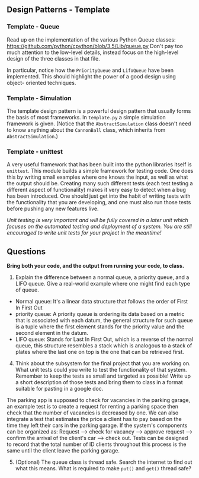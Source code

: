 ## Design Patterns - Template

### Template - Queue
Read up on the implementation of the various Python Queue classes:
https://github.com/python/cpython/blob/3.5/Lib/queue.py
Don't pay too much attention to the low-level details, instead focus on the
high-level design of the three classes in that file.

In particular, notice how the `PriorityQueue` and `LifoQueue` have been
implemented.  This should highlight the power of a good design using object-
oriented techniques.

### Template - Simulation

The template design pattern is a powerful design pattern that usually forms the
basis of most frameworks.  In `template.py` a simple simulation framework is
given.  (Notice that the `AbstractSimulation` class doesn't need to know
anything about the `CannonBall` class, which inherits from
`AbstractSimulation`.)

### Template - unittest
A very useful framework that has been built into the python libraries itself
is `unittest`.  This module builds a simple framework for testing code.
One does this by writing small examples where one knows the input, as well as
what the output should be.  Creating many such different tests (each test
testing a different aspect of functionality) makes it very easy to detect
when a bug has been introduced.  One should just get into the habit of writing
tests with the functionality that you are developing, and one must also run
those tests before pushing any new features live.

*Unit testing is very important and will be fully covered in a later unit which
focuses on the automated testing and deployment of a system. You are still
encouraged to write unit tests for your project in the meantime!*

## Questions
**Bring both your code, and the output from running your code, to class.**

1. Explain the difference between a normal queue, a priority queue, and a LIFO queue.  Give a real-world example where one might find each type of queue.
- Normal queue: It's a linear data structure that follows the order of First In First Out
- priority queue: A priority queue is ordering its data based on a metric that is associated with each datum, the general structure for such queue is a tuple where the first element stands for the priority value and the second element in the datum.
- LIFO queue: Stands for Last In First Out, which is a reverse of the normal queue, this structure resembles a stack which is analogous to a stack of plates where the last one on top is the one that can be retrieved first.

4. Think about the subsystem for the final project that you are working on. What unit tests could you write to test the functionality of that system. Remember to keep the tests as small and targeted as possible!  Write up a short description of those tests and bring them to class in a format suitable for pasting in a google doc.

The parking app is supposed to check for vacancies in the parking garage, an example test is to create a request for renting a parking space then check that the number of vacancies is decreased by one. We can also integrate a test that estimates the price a client has to pay based on the time they left their cars in the parking garage.
If the system's components can be organized as: Request --> check for vacancy --> approve request --> confirm the arrival of the client's car --> check out.
Tests can be designed to record that the total number of ID clients throughout this process is the same until the client leave the parking garage.

5. (Optional) The queue class is thread safe.  Search the internet to find out what this means.  What is required to make `put()` and `get()` thread safe?
